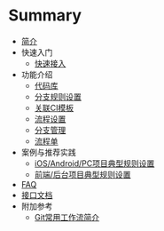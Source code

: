 # Summary

* [简介](INTRO.html)
* 快速入门
    * [快速接入](quick_start/first_step.html)
* 功能介绍
    * [代码库](features/repo_management.html)
    * [分支规则设置](features/branch_rules.html)
    * [关联CI模板](features/associate_ci_template.html)
    * [流程设置](features/flow_setup.html)
    * [分支管理](features/branch_usage.html)
    * [流程单](features/flow_records.html)
* 案例与推荐实践
    * [iOS/Android/PC项目典型规则设置](best_practices/app_multiversion_practice.html)
    * [前端/后台项目典型规则设置](best_practices/server_front_practice.html)
* [FAQ](FAQ.html)
* [接口文档](api_docs/introduction.html)
* 附加参考
    * [Git常用工作流简介](appendix/git_workflows.html)

